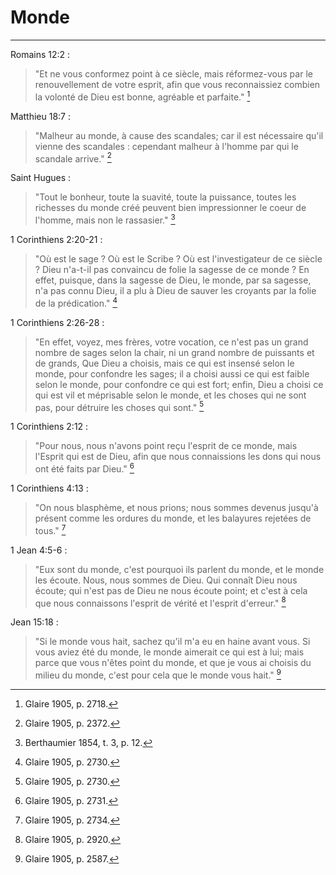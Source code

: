 # Monde

***

Romains 12:2 :

> "Et ne vous conformez point à ce siècle, mais réformez-vous par le renouvellement de votre esprit, afin que vous reconnaissiez combien la volonté de Dieu est bonne, agréable et parfaite." [^1]

[^1]: Glaire 1905, p. 2718.

Matthieu 18:7 :

> "Malheur au monde, à cause des scandales; car il est nécessaire qu'il vienne des scandales : cependant malheur à l'homme par qui le scandale arrive." [^2]

[^2]: Glaire 1905, p. 2372.

Saint Hugues :

> "Tout le bonheur, toute la suavité, toute la puissance, toutes les richesses du monde créé peuvent bien impressionner le coeur de l'homme, mais non le rassasier." [^3]

[^3]: Berthaumier 1854, t. 3, p. 12.

1 Corinthiens 2:20-21 : 

> "Où est le sage ? Où est le Scribe ? Où est l'investigateur de ce siècle ? Dieu n'a-t-il pas convaincu de folie la sagesse de ce monde ? En effet, puisque, dans la sagesse de Dieu, le monde, par sa sagesse, n'a pas connu Dieu, il a plu à Dieu de sauver les croyants par la folie de la prédication." [^4]

[^4]: Glaire 1905, p. 2730.

1 Corinthiens 2:26-28 : 

> "En effet, voyez, mes frères, votre vocation, ce n'est pas un grand nombre de sages selon la chair, ni un grand nombre de puissants et de grands, Que Dieu a choisis, mais ce qui est insensé selon le monde, pour confondre les sages; il a choisi aussi ce qui est faible selon le monde, pour confondre ce qui est fort; enfin, Dieu a choisi ce qui est vil et méprisable selon le monde, et les choses qui ne sont pas, pour détruire les choses qui sont." [^5]

[^5]: Glaire 1905, p. 2730.

1 Corinthiens 2:12 :

> "Pour nous, nous n'avons point reçu l'esprit de ce monde, mais l'Esprit qui est de Dieu, afin que nous connaissions les dons qui nous ont été faits par Dieu." [^6]

[^6]: Glaire 1905, p. 2731.

1 Corinthiens 4:13 :

> "On nous blasphème, et nous prions; nous sommes devenus jusqu'à présent comme les ordures du monde, et les balayures rejetées de tous." [^7]

[^7]: Glaire 1905, p. 2734.

1 Jean 4:5-6 :

> "Eux sont du monde, c'est pourquoi ils parlent du monde, et le monde les écoute. Nous, nous sommes de Dieu. Qui connaît Dieu nous écoute; qui n'est pas de Dieu ne nous écoute point; et c'est à cela que nous connaissons l'esprit de vérité et l'esprit d'erreur." [^8]

[^8]: Glaire 1905, p. 2920.

Jean 15:18 :

> "Si le monde vous hait, sachez qu'il m'a eu en haine avant vous. Si vous aviez été du monde, le monde aimerait ce qui est à lui; mais parce que vous n'êtes point du monde, et que je vous ai choisis du milieu du monde, c'est pour cela que le monde vous hait." [^9]

[^9]: Glaire 1905, p. 2587.
